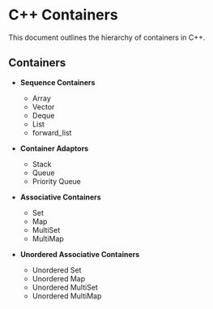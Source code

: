 # C++ Containers

This document outlines the hierarchy of containers in C++.

## Containers
- **Sequence Containers**
  - Array
  - Vector
  - Deque
  - List
  - forward_list

- **Container Adaptors**
  - Stack
  - Queue
  - Priority Queue

- **Associative Containers**
  - Set
  - Map
  - MultiSet
  - MultiMap

- **Unordered Associative Containers**
  - Unordered Set
  - Unordered Map
  - Unordered MultiSet
  - Unordered MultiMap
